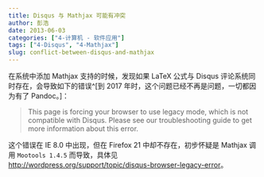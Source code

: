 ```yaml
---
title: Disqus 与 Mathjax 可能有冲突
author: 彭浩
date: 2013-06-03
categories: ["4-计算机 - 软件应用"]
tags: ["4-Disqus", "4-Mathjax"]
slug: conflict-between-disqus-and-mathjax
---
```


在系统中添加 Mathjax 支持的时候，发现如果 LaTeX 公式与 Disqus 评论系统同时存在，会导致如下的错误^[到 2017 年时，这个问题已经不再是问题，一切都因为有了 Pandoc。]：

> This page is forcing your browser to use legacy mode, which is not compatible with Disqus. Please see our troubleshooting guide to get more information about this error.

这个错误在 IE 8.0 中出现，但在 Firefox 21 中却不存在，初步怀疑是 Mathjax 调用 `Mootools 1.4.5` 而导致，具体见 <http://wordpress.org/support/topic/disqus-browser-legacy-error>。